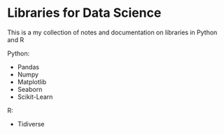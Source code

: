 # Libraries for Data Science

This is a my collection of notes and documentation on libraries in Python and R

Python:
* Pandas
* Numpy
* Matplotlib
* Seaborn
* Scikit-Learn

R:
* Tidiverse
  
